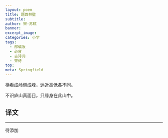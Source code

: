 ```yaml
---
layout: poem
title: 题西林壁
subtitle: 
author: 宋·苏轼
banner: 
excerpt_image: 
categories: 小学
tags:
  - 部编版
  - 必背
  - 古诗词
  - 宋诗
top: 
meta: Springfield
---
```


横看成岭侧成峰，远近高低各不同。

不识庐山真面目，只缘身在此山中。


## 译文

---

待添加